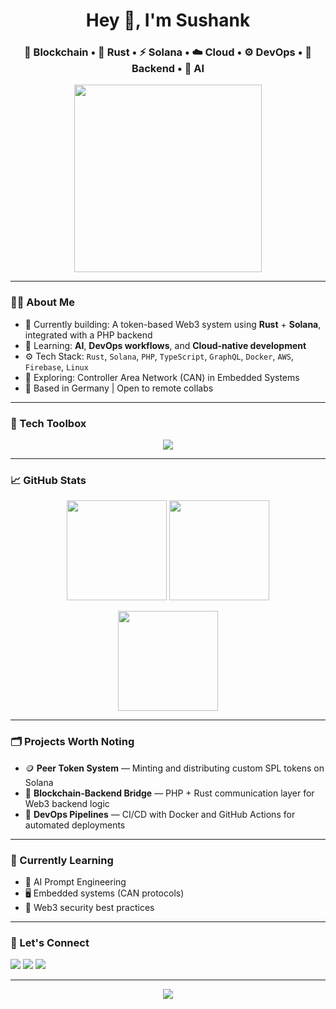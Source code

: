 <h1 align="center">Hey 👋, I'm Sushank </h1>
<h3 align="center">🚀 Blockchain • 🦀 Rust • ⚡ Solana • ☁️ Cloud • ⚙️ DevOps • 🔧 Backend • 🤖 AI</h3>

<p align="center">
  <img src="https://media.giphy.com/media/qgQUggAC3Pfv687qPC/giphy.gif" width="300" />
</p>

---

### 👨‍💻 About Me

- 🔭 Currently building: A token-based Web3 system using **Rust** + **Solana**, integrated with a PHP backend  
- 🌱 Learning: **AI**, **DevOps workflows**, and **Cloud-native development**
- ⚙️ Tech Stack: `Rust`, `Solana`, `PHP`, `TypeScript`, `GraphQL`, `Docker`, `AWS`, `Firebase`, `Linux`
- 🧠 Exploring: Controller Area Network (CAN) in Embedded Systems  
- 📍 Based in Germany | Open to remote collabs  

---

### 🧰 Tech Toolbox

<p align="center">
  <img src="https://skillicons.dev/icons?i=rust,solidity,php,ts,js,graphql,docker,aws,firebase,linux,bash,git,github,vscode,figma" />
</p>

---

### 📈 GitHub Stats

<p align="center">
  <img src="https://github-readme-stats.vercel.app/api?username=blockhash26&show_icons=true&theme=radical" height="160"/>
  <img src="https://github-readme-streak-stats.herokuapp.com/?user=blockhash26&theme=radical" height="160"/>
</p>

<p align="center">
  <img src="https://github-readme-stats.vercel.app/api/top-langs/?username=blockhash26&layout=compact&theme=radical" height="160"/>
</p>

---

### 🗂️ Projects Worth Noting

- 🪙 **Peer Token System** — Minting and distributing custom SPL tokens on Solana
- 🔗 **Blockchain-Backend Bridge** — PHP + Rust communication layer for Web3 backend logic
- 🧰 **DevOps Pipelines** — CI/CD with Docker and GitHub Actions for automated deployments

---

### 🧠 Currently Learning

- 🤖 AI Prompt Engineering
- 🖥️ Embedded systems (CAN protocols)
- 🔐 Web3 security best practices

---

### 🔗 Let's Connect

<p align="left">
  <a href="https://twitter.com/blockhash26" target="_blank"><img src="https://img.shields.io/badge/X-Twitter-blue?logo=twitter" /></a>
  <a href="https://www.linkedin.com/in/blockhash26" target="_blank"><img src="https://img.shields.io/badge/LinkedIn-blockhash26-blue?logo=linkedin" /></a>
  <a href="mailto:sushank@example.com" target="_blank"><img src="https://img.shields.io/badge/Email-sushank@example.com-red?logo=gmail" /></a>
</p>

---

<p align="center">
  <img src="https://capsule-render.vercel.app/api?type=waving&color=gradient&height=120&section=footer"/>
</p>
